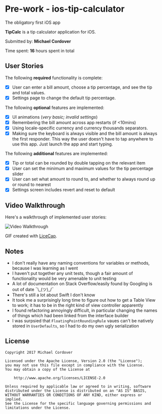 # Pre-work - ios-tip-calculator
The obligatory first iOS app


**TipCalc** is a tip calculator application for iOS.

Submitted by: **Michael Cordover**

Time spent: **16** hours spent in total

## User Stories

The following **required** functionality is complete:

* [x] User can enter a bill amount, choose a tip percentage, and see the tip and total values.
* [x] Settings page to change the default tip percentage.

The following **optional** features are implemented:
* [x] UI animations (_very basic; invalid settings_)
* [x] Remembering the bill amount across app restarts (if <10mins)
* [x] Using locale-specific currency and currency thousands separators.
* [x] Making sure the keyboard is always visible and the bill amount is always the first responder. This way the user doesn't have to tap anywhere to use this app. Just launch the app and start typing.

The following **additional** features are implemented:

- [x] Tip or total can be rounded by double tapping on the relevant item
- [x] User can set the minimum and maximum values for the tip percentage slider
- [x] User can set what amount to round to, and whether to always round up or round to nearest
- [x] Settings screen includes revert and reset to default

## Video Walkthrough 

Here's a walkthrough of implemented user stories:

<img src='http://i.imgur.com/link/to/your/gif/file.gif' title='Video Walkthrough' width='' alt='Video Walkthrough' />

GIF created with [LiceCap](http://www.cockos.com/licecap/).

## Notes

- I don't really have any naming conventions for variables or methods, because I was learning as I went
- I haven't put together any unit tests, though a fair amount of functionality would be very amenable to unit testing
- A lot of documentation on Stack Overflow/easily found by Googling is out of date ¯\\_(ツ)\_/¯
- There's still a lot about Swift I don't know
- It took me a surprisingly long time to figure out how to get a Table View to work; it has to be in the right kind of view controller apparently
- I found refactoring annoyingly difficult, in particular changing the names of things which had been linked from the interface builder
- I was surpsied that `FloatingPointRoundingRule` vaues can't be natively stored in `UserDefaults`, so I had to do my own ugly serialization 

## License

    Copyright 2017 Michael Cordover

    Licensed under the Apache License, Version 2.0 (the "License");
    you may not use this file except in compliance with the License.
    You may obtain a copy of the License at

        http://www.apache.org/licenses/LICENSE-2.0

    Unless required by applicable law or agreed to in writing, software
    distributed under the License is distributed on an "AS IS" BASIS,
    WITHOUT WARRANTIES OR CONDITIONS OF ANY KIND, either express or implied.
    See the License for the specific language governing permissions and
    limitations under the License.
